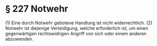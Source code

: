 # § 227 Notwehr
(1) Eine durch Notwehr gebotene Handlung ist nicht widerrechtlich.
(2) Notwehr ist diejenige Verteidigung, welche erforderlich ist, um einen gegenwärtigen rechtswidrigen Angriff von sich oder einem anderen abzuwenden.